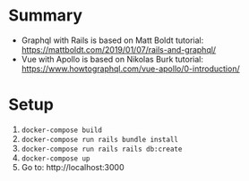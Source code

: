 # Summary

* Graphql with Rails is based on Matt Boldt tutorial: https://mattboldt.com/2019/01/07/rails-and-graphql/
* Vue with Apollo is based on Nikolas Burk tutorial: https://www.howtographql.com/vue-apollo/0-introduction/
# Setup

1. `docker-compose build`
2. `docker-compose run rails bundle install`
3. `docker-compose run rails rails db:create`
4. `docker-compose up`
5. Go to: http://localhost:3000